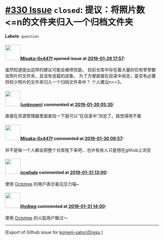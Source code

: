 # [\#330 Issue](https://github.com/komeiji-satori/Dress/issues/330) `closed`: 提议：将照片数<=n的文件夹归入一个归档文件夹
**Labels**: `question`


#### <img src="https://avatars.githubusercontent.com/u/15797507?u=8f0af037965104b85573c521a9cfa5dbbbcad9bc&v=4" width="50">[Misaka-0x447f](https://github.com/Misaka-0x447f) opened issue at [2019-01-29 17:57](https://github.com/komeiji-satori/Dress/issues/330):

虽然知道提出这样的建议可能会被喷但是。
目前仓库中存在着大量的仅有寥寥数张照片的文件夹，且没有连载的迹象。
为了方便直接在目录中阅览，是否有必要将较少照片的文件夹归入一个归档文件夹中？
个人建议n<=3。

#### <img src="(unknown)" width="50">[(unknown)]((unknown)) commented at [2019-01-30 05:35](https://github.com/komeiji-satori/Dress/issues/330#issuecomment-458818116):

直接在资源管理器里面查找一下就可以“在目录中”浏览了。我觉得用不着

#### <img src="https://avatars.githubusercontent.com/u/15797507?u=8f0af037965104b85573c521a9cfa5dbbbcad9bc&v=4" width="50">[Misaka-0x447f](https://github.com/Misaka-0x447f) commented at [2019-01-30 09:57](https://github.com/komeiji-satori/Dress/issues/330#issuecomment-458882946):

并不是每一个人都会把整个仓库拖下来吧...
也许有些人只是想在github上浏览

#### <img src="https://avatars.githubusercontent.com/u/1552933?u=9664330f35c0bb90fc46ed4210dfea8a89dd6340&v=4" width="50">[ncwhale](https://github.com/ncwhale) commented at [2019-01-31 13:00](https://github.com/komeiji-satori/Dress/issues/330#issuecomment-459335390):

使用 [Octotree](https://chrome.google.com/webstore/detail/octotree/bkhaagjahfmjljalopjnoealnfndnagc?hl=en-US) 的用户表示毫无压力喵~

#### <img src="https://avatars.githubusercontent.com/u/440661?v=4" width="50">[lilydjwg](https://github.com/lilydjwg) commented at [2019-01-31 14:00](https://github.com/komeiji-satori/Dress/issues/330#issuecomment-459354091):

使用 [Octotree](https://addons.mozilla.org/firefox/addon/octotree/) 的火狐用户飘过～


-------------------------------------------------------------------------------



[Export of Github issue for [komeiji-satori/Dress](https://github.com/komeiji-satori/Dress).]
